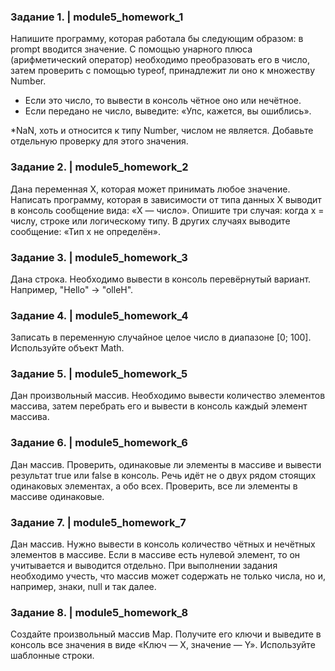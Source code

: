 ### Задание 1. | module5_homework_1

Напишите программу, которая работала бы следующим образом: в prompt вводится значение. С помощью унарного плюса
(арифметический оператор) необходимо преобразовать его в число, затем проверить с помощью typeof, принадлежит ли
оно к множеству Number.

+   Если это число, то вывести в консоль чётное оно или нечётное.
+   Если передано не число, выведите: «Упс, кажется, вы ошиблись».

*NaN, хоть и относится к типу Number, числом не является. Добавьте отдельную проверку для этого значения.

### Задание 2. | module5_homework_2
Дана переменная Х, которая может принимать любое значение. Написать программу, которая в зависимости от типа
данных Х выводит в консоль сообщение вида: «X — число».
Опишите три случая: когда х = числу, строке или логическому типу. В других случаях выводите сообщение:
«Тип x не определён».

### Задание 3. | module5_homework_3
Дана строка. Необходимо вывести в консоль перевёрнутый вариант. Например, "Hello" -> "olleH".

### Задание 4. | module5_homework_4
Записать в переменную случайное целое число в диапазоне [0; 100]. Используйте объект Math.

### Задание 5. | module5_homework_5
Дан произвольный массив. Необходимо вывести количество элементов массива, затем перебрать
его и вывести в консоль каждый элемент массива.

### Задание 6. | module5_homework_6
Дан массив. Проверить, одинаковые ли элементы в массиве и вывести результат true или false в консоль.
Речь идёт не о двух рядом стоящих одинаковых элементах, а обо всех. Проверить, все ли
элементы в массиве одинаковые.

### Задание 7. | module5_homework_7 
Дан массив. Нужно вывести в консоль количество чётных и нечётных элементов в массиве.
Если в массиве есть нулевой элемент, то он учитывается и выводится отдельно.
При выполнении задания необходимо учесть, что массив может содержать не только числа,
но и, например, знаки, null и так далее.

### Задание 8. | module5_homework_8
Создайте произвольный массив Map. Получите его ключи и выведите в консоль все значения
в виде «Ключ — Х, значение — Y».
Используйте шаблонные строки.
